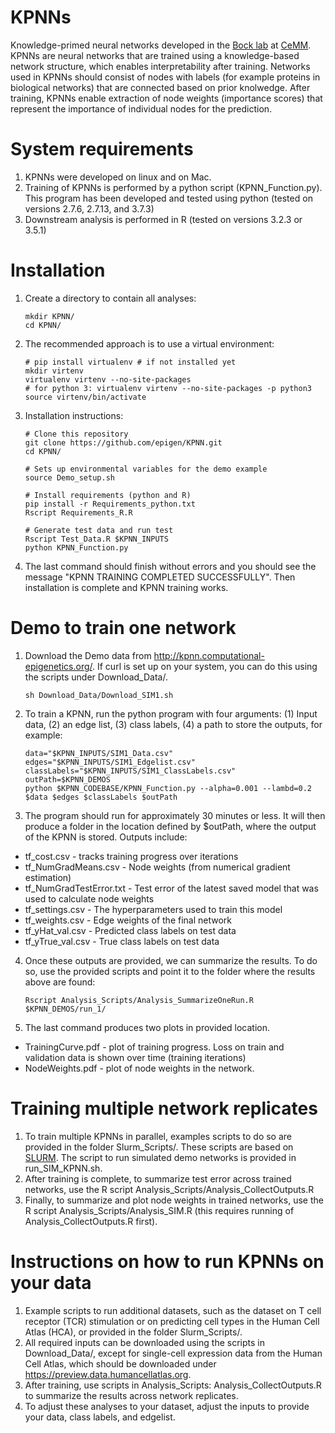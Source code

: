 # KPNNs
Knowledge-primed neural networks developed in the [Bock lab](http://medical-epigenomics.org) at [CeMM](http://cemm.at). KPNNs are neural networks that are trained using a knowledge-based network structure, which enables interpretability after training. Networks used in KPNNs should consist of nodes with labels (for example proteins in biological networks) that are connected based on prior knolwedge. After training, KPNNs enable extraction of node weights (importance scores) that represent the importance of individual nodes for the prediction.

# System requirements
1. KPNNs were developed on linux and on Mac.
2. Training of KPNNs is performed by a python script (KPNN_Function.py). This program has been developed and tested using python (tested on versions 2.7.6, 2.7.13, and 3.7.3) 
3. Downstream analysis is performed in R (tested on versions 3.2.3 or 3.5.1)

# Installation
1. Create a directory to contain all analyses:
      ```
	  mkdir KPNN/
	  cd KPNN/
      ```
2. The recommended approach is to use a virtual environment:
      ```
	  # pip install virtualenv # if not installed yet
	  mkdir virtenv
	  virtualenv virtenv --no-site-packages
	  # for python 3: virtualenv virtenv --no-site-packages -p python3
	  source virtenv/bin/activate
      ```
3. Installation instructions:
	  ```
	  # Clone this repository
	  git clone https://github.com/epigen/KPNN.git
	  cd KPNN/
	  
	  # Sets up environmental variables for the demo example
	  source Demo_setup.sh

	  # Install requirements (python and R)
	  pip install -r Requirements_python.txt
	  Rscript Requirements_R.R

	  # Generate test data and run test
	  Rscript Test_Data.R $KPNN_INPUTS
	  python KPNN_Function.py
      ```
4. The last command should finish without errors and you should see the message "KPNN TRAINING COMPLETED SUCCESSFULLY". Then installation is complete and KPNN training works.

# Demo to train one network
1. Download the Demo data from http://kpnn.computational-epigenetics.org/. If curl is set up on your system, you can do this using the scripts under Download_Data/.
      ```
	  sh Download_Data/Download_SIM1.sh 
      ```
2. To train a KPNN, run the python program with four arguments: (1) Input data, (2) an edge list, (3) class labels, (4) a path to store the outputs, for example:
      ```
	  data="$KPNN_INPUTS/SIM1_Data.csv"
	  edges="$KPNN_INPUTS/SIM1_Edgelist.csv"
	  classLabels="$KPNN_INPUTS/SIM1_ClassLabels.csv"
	  outPath=$KPNN_DEMOS
      python $KPNN_CODEBASE/KPNN_Function.py --alpha=0.001 --lambd=0.2 $data $edges $classLabels $outPath
      ```
3. The program should run for approximately 30 minutes or less. It will then produce a folder in the location defined by $outPath, where the output of the KPNN is stored. Outputs include:
  - tf_cost.csv - tracks training progress over iterations
  - tf_NumGradMeans.csv - Node weights (from numerical gradient estimation)
  - tf_NumGradTestError.txt - Test error of the latest saved model that was used to calculate node weights
  - tf_settings.csv - The hyperparameters used to train this model
  - tf_weights.csv - Edge weights of the final network
  - tf_yHat_val.csv - Predicted class labels on test data
  - tf_yTrue_val.csv - True class labels on test data
4. Once these outputs are provided, we can summarize the results. To do so, use the provided scripts and point it to the folder where the results above are found:
      ```
	  Rscript Analysis_Scripts/Analysis_SummarizeOneRun.R $KPNN_DEMOS/run_1/
      ```
5. The last command produces two plots in provided location.
  - TrainingCurve.pdf - plot of training progress. Loss on train and validation data is shown over time (training iterations)
  - NodeWeights.pdf - plot of node weights in the network.

# Training multiple network replicates
1. To train multiple KPNNs in parallel, examples scripts to do so are provided in the folder Slurm_Scripts/. These scripts are based on [SLURM](slurm.schedmd.com). The script to run simulated demo networks is provided in run_SIM_KPNN.sh.
2. After training is complete, to summarize test error across trained networks, use the R script Analysis_Scripts/Analysis_CollectOutputs.R
3. Finally, to summarize and plot node weights in trained networks, use the R script Analysis_Scripts/Analysis_SIM.R (this requires running of Analysis_CollectOutputs.R first).

# Instructions on how to run KPNNs on your data
1. Example scripts to run additional datasets, such as the dataset on T cell receptor (TCR) stimulation or on predicting cell types in the Human Cell Atlas (HCA), or provided in the folder Slurm_Scripts/.
2. All required inputs can be downloaded using the scripts in Download_Data/, except for single-cell expression data from the Human Cell Atlas, which should be downloaded under https://preview.data.humancellatlas.org.
3. After training, use scripts in Analysis_Scripts: Analysis_CollectOutputs.R to summarize the results across network replicates.
4. To adjust these analyses to your dataset, adjust the inputs to provide your data, class labels, and edgelist.
